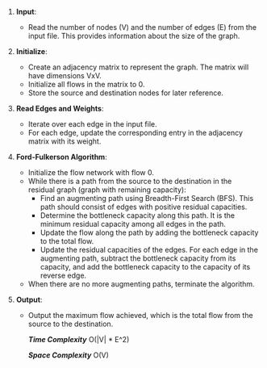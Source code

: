 1. **Input**:
   - Read the number of nodes (V) and the number of edges (E) from the input file. This provides information about the size of the graph.

2. **Initialize**:
   - Create an adjacency matrix to represent the graph. The matrix will have dimensions VxV.
   - Initialize all flows in the matrix to 0.
   - Store the source and destination nodes for later reference.

3. **Read Edges and Weights**:
   - Iterate over each edge in the input file.
   - For each edge, update the corresponding entry in the adjacency matrix with its weight.

4. **Ford-Fulkerson Algorithm**:
   - Initialize the flow network with flow 0.
   - While there is a path from the source to the destination in the residual graph (graph with remaining capacity):
     - Find an augmenting path using Breadth-First Search (BFS). This path should consist of edges with positive residual capacities.
     - Determine the bottleneck capacity along this path. It is the minimum residual capacity among all edges in the path.
     - Update the flow along the path by adding the bottleneck capacity to the total flow.
     - Update the residual capacities of the edges. For each edge in the augmenting path, subtract the bottleneck capacity from its capacity, and add the bottleneck capacity to the capacity of its reverse edge.
   - When there are no more augmenting paths, terminate the algorithm.

5. **Output**:
   - Output the maximum flow achieved, which is the total flow from the source to the destination.
  


     ***Time Complexity***
      O(|V| * E^2)
     
     ***Space Complexity***
     O(V)
     
